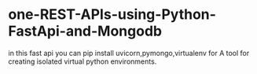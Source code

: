 # one-REST-APIs-using-Python-FastApi-and-Mongodb

in this fast api you can pip install uvicorn,pymongo,virtualenv for A tool for creating isolated virtual python environments.

